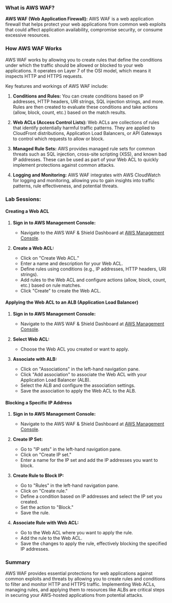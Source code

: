 ### What is AWS WAF?

**AWS WAF (Web Application Firewall):** AWS WAF is a web application firewall that helps protect your web applications from common web exploits that could affect application availability, compromise security, or consume excessive resources.

### How AWS WAF Works

AWS WAF works by allowing you to create rules that define the conditions under which the traffic should be allowed or blocked to your web applications. It operates on Layer 7 of the OSI model, which means it inspects HTTP and HTTPS requests.

Key features and workings of AWS WAF include:

1. **Conditions and Rules:** You can create conditions based on IP addresses, HTTP headers, URI strings, SQL injection strings, and more. Rules are then created to evaluate these conditions and take actions (allow, block, count, etc.) based on the match results.

2. **Web ACLs (Access Control Lists):** Web ACLs are collections of rules that identify potentially harmful traffic patterns. They are applied to CloudFront distributions, Application Load Balancers, or API Gateways to control which requests to allow or block.

3. **Managed Rule Sets:** AWS provides managed rule sets for common threats such as SQL injection, cross-site scripting (XSS), and known bad IP addresses. These can be used as part of your Web ACL to quickly implement protections against common attacks.

4. **Logging and Monitoring:** AWS WAF integrates with AWS CloudWatch for logging and monitoring, allowing you to gain insights into traffic patterns, rule effectiveness, and potential threats.

### Lab Sessions:

#### Creating a Web ACL

1. **Sign in to AWS Management Console:**
   - Navigate to the AWS WAF & Shield Dashboard at [AWS Management Console](https://console.aws.amazon.com/wafv2/).

2. **Create a Web ACL:**
   - Click on "Create Web ACL."
   - Enter a name and description for your Web ACL.
   - Define rules using conditions (e.g., IP addresses, HTTP headers, URI strings).
   - Add rules to the Web ACL and configure actions (allow, block, count, etc.) based on rule matches.
   - Click "Create" to create the Web ACL.

#### Applying the Web ACL to an ALB (Application Load Balancer)

1. **Sign in to AWS Management Console:**
   - Navigate to the AWS WAF & Shield Dashboard at [AWS Management Console](https://console.aws.amazon.com/wafv2/).

2. **Select Web ACL:**
   - Choose the Web ACL you created or want to apply.

3. **Associate with ALB:**
   - Click on "Associations" in the left-hand navigation pane.
   - Click "Add association" to associate the Web ACL with your Application Load Balancer (ALB).
   - Select the ALB and configure the association settings.
   - Save the association to apply the Web ACL to the ALB.

#### Blocking a Specific IP Address

1. **Sign in to AWS Management Console:**
   - Navigate to the AWS WAF & Shield Dashboard at [AWS Management Console](https://console.aws.amazon.com/wafv2/).

2. **Create IP Set:**
   - Go to "IP sets" in the left-hand navigation pane.
   - Click on "Create IP set."
   - Enter a name for the IP set and add the IP addresses you want to block.

3. **Create Rule to Block IP:**
   - Go to "Rules" in the left-hand navigation pane.
   - Click on "Create rule."
   - Define a condition based on IP addresses and select the IP set you created.
   - Set the action to "Block."
   - Save the rule.

4. **Associate Rule with Web ACL:**
   - Go to the Web ACL where you want to apply the rule.
   - Add the rule to the Web ACL.
   - Save the changes to apply the rule, effectively blocking the specified IP addresses.

### Summary

AWS WAF provides essential protections for web applications against common exploits and threats by allowing you to create rules and conditions to filter and monitor HTTP and HTTPS traffic. Implementing Web ACLs, managing rules, and applying them to resources like ALBs are critical steps in securing your AWS-hosted applications from potential attacks.
